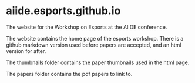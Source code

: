 # aiide.esports.github.io
The website for the Workshop on Esports at the AIIDE conference.

The website contains the home page of the esports workshop. There is a github markdown version used
before papers are accepted, and an html version for after. 

The thumbnails folder contains the paper thumbnails used in the html page.

The papers folder contains the pdf papers to link to.
